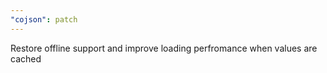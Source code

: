 ```yaml
---
"cojson": patch
---
```


Restore offline support and improve loading perfromance when values are cached
